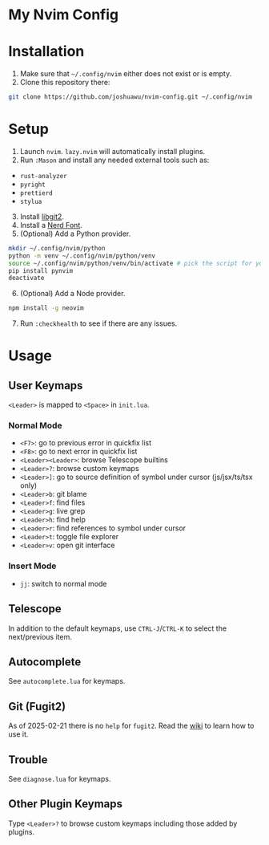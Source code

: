 # My Nvim Config

# Installation

1. Make sure that `~/.config/nvim` either does not exist or is empty.
2. Clone this repository there:
```sh
git clone https://github.com/joshuawu/nvim-config.git ~/.config/nvim
```

# Setup

1. Launch `nvim`. `lazy.nvim` will automatically install plugins.
2. Run `:Mason` and install any needed external tools such as:
  - `rust-analyzer`
  - `pyright`
  - `prettierd`
  - `stylua`
3. Install [libgit2](https://github.com/SuperBo/fugit2.nvim/wiki/Install-libgit2).
4. Install a [Nerd Font](https://www.nerdfonts.com/).
5. (Optional) Add a Python provider.
```sh
mkdir ~/.config/nvim/python
python -m venv ~/.config/nvim/python/venv
source ~/.config/nvim/python/venv/bin/activate # pick the script for your shell
pip install pynvim
deactivate
```
6. (Optional) Add a Node provider.
```sh
npm install -g neovim
```
7. Run `:checkhealth` to see if there are any issues.

# Usage

## User Keymaps
`<Leader>` is mapped to `<Space>` in `init.lua`.

### Normal Mode
- `<F7>`: go to previous error in quickfix list
- `<F8>`: go to next error in quickfix list
- `<Leader><Leader>`: browse Telescope builtins
- `<Leader>?`: browse custom keymaps
- `<Leader>]`: go to source definition of symbol under cursor (js/jsx/ts/tsx only)
- `<Leader>b`: git blame
- `<Leader>f`: find files
- `<Leader>g`: live grep
- `<Leader>h`: find help
- `<Leader>r`: find references to symbol under cursor
- `<Leader>t`: toggle file explorer
- `<Leader>v`: open git interface

### Insert Mode
- `jj`: switch to normal mode

## Telescope
In addition to the default keymaps, use `CTRL-J`/`CTRL-K` to select the next/previous item.

## Autocomplete
See `autocomplete.lua` for keymaps.

## Git (Fugit2)
As of 2025-02-21 there is no `help` for `fugit2`.
Read the [wiki](https://github.com/SuperBo/fugit2.nvim/wiki/%E2%8C%A8%EF%B8%8F-Usage-and-Keymap) to learn how to use it.

## Trouble
See `diagnose.lua` for keymaps.

## Other Plugin Keymaps
Type `<Leader>?` to browse custom keymaps including those added by plugins.
